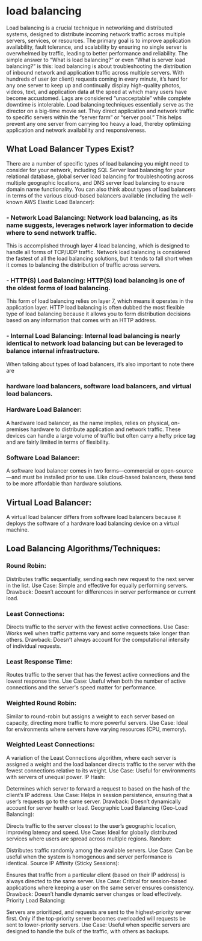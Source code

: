 # load balancing
Load balancing is a crucial technique in networking and distributed systems, designed to distribute incoming network traffic across multiple servers, services, or resources.
The primary goal is to improve application availability,  fault tolerance, and scalability by ensuring no single server is overwhelmed by traffic, leading to better performance and reliability.
The simple answer to “What is load balancing?” or even “What is server load balancing?” is this: load balancing is about troubleshooting the distribution of inbound network and application 
traffic across multiple servers. With hundreds of user (or client) requests coming in every minute, it’s hard for any one server to keep up and continually display high-quality photos, videos, 
text, and application data at the speed at which many users have become accustomed. Lags are considered “unacceptable” while complete downtime is intolerable.
Load balancing techniques essentially serve as the director on a big-time movie set. They direct application and network traffic to specific servers within the “server farm” or “server pool.” 
This helps prevent any one server from carrying too heavy a load, thereby optimizing application and network availability and responsiveness.

## What Load Balancer Types Exist?
There are a number of specific types of load balancing you might need to consider for your network, including SQL Server load balancing for your relational database, global server load balancing 
for troubleshooting across multiple geographic locations, and DNS server load balancing to ensure domain name functionality. You can also think about types of load balancers in terms of the
various cloud-based balancers available (including the well-known AWS Elastic Load Balancer): 

### - Network Load Balancing: Network load balancing, as its name suggests, leverages network layer information to decide where to send network traffic.
This is accomplished through layer 4 load balancing, which is designed to handle all forms of TCP/UDP traffic. Network load balancing is considered the fastest of all the load balancing solutions,
but it tends to fall short when it comes to balancing the distribution of traffic across servers.

### - HTTP(S) Load Balancing: HTTP(S) load balancing is one of the oldest forms of load balancing.
This form of load balancing relies on layer 7, which means it operates in the application layer. HTTP load balancing is often dubbed the most flexible type of load balancing because 
it allows you to form distribution decisions based on any information that comes with an HTTP address.

### - Internal Load Balancing: Internal load balancing is nearly identical to network load balancing but can be leveraged to balance internal infrastructure.
When talking about types of load balancers, it’s also important to note there are 
### hardware load balancers, software load balancers, and virtual load balancers.

### Hardware Load Balancer: 
A hardware load balancer, as the name implies, relies on physical, on-premises hardware to distribute application and network traffic. 
These devices can handle a large volume of traffic but often carry a hefty price tag and are fairly limited in terms of flexibility.
### Software Load Balancer: 
A software load balancer comes in two forms—commercial or open-source—and must be installed prior to use. Like cloud-based balancers,
these tend to be more affordable than hardware solutions.

## Virtual Load Balancer: 
A virtual load balancer differs from software load balancers because it deploys the software of a hardware load balancing device on a virtual machine.

## Load Balancing Algorithms/Techniques:

### Round Robin:
 Distributes traffic sequentially, sending each new request to the next server in the list.
Use Case: Simple and effective for equally performing servers.
Drawback: Doesn’t account for differences in server performance or current load.

### Least Connections:
Directs traffic to the server with the fewest active connections.
Use Case: Works well when traffic patterns vary and some requests take longer than others.
Drawback: Doesn’t always account for the computational intensity of individual requests.

### Least Response Time:
Routes traffic to the server that has the fewest active connections and the lowest response time.
Use Case: Useful when both the number of active connections and the server's speed matter for performance.

### Weighted Round Robin:
Similar to round-robin but assigns a weight to each server based on capacity, directing more traffic to more powerful servers.
Use Case: Ideal for environments where servers have varying resources (CPU, memory).
### Weighted Least Connections:

A variation of the Least Connections algorithm, where each server is assigned a weight and the load balancer directs traffic to the server with the fewest connections relative to its weight.
Use Case: Useful for environments with servers of unequal power.
IP Hash:

Determines which server to forward a request to based on the hash of the client’s IP address.
Use Case: Helps in session persistence, ensuring that a user’s requests go to the same server.
Drawback: Doesn’t dynamically account for server health or load.
Geographic Load Balancing (Geo-Load Balancing):

Directs traffic to the server closest to the user’s geographic location, improving latency and speed.
Use Case: Ideal for globally distributed services where users are spread across multiple regions.
Random:

Distributes traffic randomly among the available servers.
Use Case: Can be useful when the system is homogenous and server performance is identical.
Source IP Affinity (Sticky Sessions):

Ensures that traffic from a particular client (based on their IP address) is always directed to the same server.
Use Case: Critical for session-based applications where keeping a user on the same server ensures consistency.
Drawback: Doesn’t handle dynamic server changes or load effectively.
Priority Load Balancing:

Servers are prioritized, and requests are sent to the highest-priority server first. Only if the top-priority server becomes overloaded will requests be sent to lower-priority servers.
Use Case: Useful when specific servers are designed to handle the bulk of the traffic, with others as backups.
